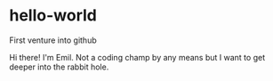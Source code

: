# hello-world
First venture into github

Hi there! I'm Emil. Not a coding champ by any means but I want to get deeper into the rabbit hole.
